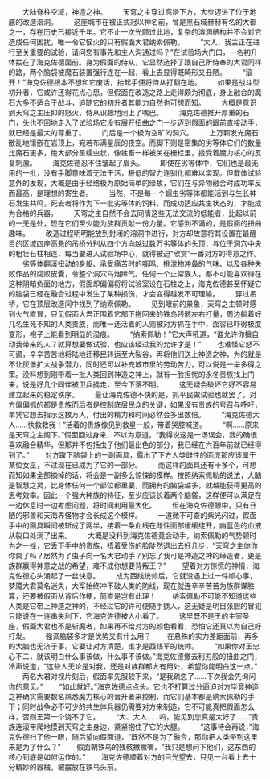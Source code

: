 　　大陆脊柱空域，神造之神。
　　天穹之主穿过高塔下方，大步迈进了位于地底的改造溶洞。
　　这座城市在被正式冠以神名前，曾是黑石域赫赫有名的大都之一，存在历史已接近千年。它不止一次光顾过此地，复杂的溶洞结构并不会对它造成任何困扰，唯一令它恼火的只有假面大君纳索佩勒。
　　“大人，我主正在进行至关重要的试验，请问您有事先和主人沟通过吗？”在试验场大门口，一名初升体拦在了海克佐德面前。身为假面的侍从，它显然选择了跟自己所侍奉的大君同样的路，两个脑袋被魔石装置强行连在一起，看上去显得既畸形又丑陋。
　　“滚开！”海克佐德根本不想和它废话，抬起手便将侍从打翻在地。
　　如果是战斗型初升者，它或许还得花点心思，但假面在改造之路上走得颇为彻底，身上融合的魔石大多不适合于战斗，追随它的初升者其能力自然也可想而知。
　　大概是意识到天穹之主压抑的怒火，侍从识趣地闭上了嘴巴。
　　海克佐德推开厚重的石门，头也不回地走入了试验场它没有展开扭曲之门一步迈到假面的跟前直接动手，就已经是最大的尊重了。
　　门后是一个极为空旷的洞穴。
　　上万颗发光魔石散乱地镶嵌在岩顶上，宛若布满星辰的夜空。而脚下则是密集的劣等体它们的数量比魔石更多，绝大部分呈蠕虫状，像牲畜一样被关在栅栏里，接受着魔力核心的反复刺激。
　　海克佐德忍不住皱起了眉头。
　　即使在劣等体中，它们也是最无用的一批，没有手脚意味着无法干活，极低的智力连驯化都难以实现。但载体试验意外的发现，大概是由于经络极为原始简单的缘故，它们在与异物融合时成功率反而最高，是理想的寄生者。
　　当然，不是每一个蠕虫劣等体都能活到与生长神石发生共鸣，死去者将作为下一批劣等体的饲料，而成功适应共生状态的，才能成为合格的兵器。
　　天穹之主自然不会去同情这些无法交流的低能者，比起以前的一无是处，现在它们至少能为族群贡献一份力量。它感到不满的，是假面的扭曲趣味。
　　改造过程明明能放到封闭的溶洞中进行，对方却故意将其设置在最醒目的区域四座高悬的吊桥分别从四个方向越过数万劣等体的头顶，与位于洞穴中央的粗壮石柱相连，每当要进入试验场中心，就得被迫“欣赏”一番对方的得意之作。
　　劣等体翻滚扭动的身躯、承受痛苦时的嘶鸣、排泄物冲鼻的气味、以及各种失败作品的腐败皮囊，令整个洞穴乌烟瘴气。任何一个正常族人，都不可能喜欢待在这种阴暗负面的地方，假面却偏偏将将试验室设在石柱之上，海克佐德甚至怀疑它的脑袋已经在融合过程中发生了某种损伤，才会变得越发不可理喻。
　　穿过吊桥，它在顶层改造间中找到了纳索佩勒。
　　见到眼前的景象，天穹之主顿时感到火气直冒，只见假面大君正围着它部下拖回来的铁鸟残骸左右打量，周边躺着好几名生死不知的人类贵族，而唯一还活着的人则被对方抓在手中，面容已吓得极度变形，袍子上能看到明显的湿痕。
　　“纳索佩勒！”它大声吼道，“谁允许你擅自动我带来的人？就算想要做试验，也应该经过我的允许才是！”
　　也难怪它怒不可遏，辛辛苦苦地将陆地迁移民转运至大裂谷，再将他们送上神造之神，为的就是不让灰堡扩大战争潜力，同时还可以补充城市里的劳动苦力，可以说是一举多得之策。没料想到刚带着一批人类回到神造之神上，就有一脸担忧的永冬贵族找上门来，说是好几个同伴被卫兵掳走，至今下落不明。
　　这无疑会破坏它好不容易建立起来的稳定秩序。
　　最让海克佐德不快的是，抓平民做试验也就罢了，对方偏偏抓的都是贵族而后者是控制底层民众的关键，如果没有贵族的号召与呼吁，单凭它想去指示这数万人，付出的精力和时间必然会多出数倍。
　　“海克佐德大人……快救救我！”活着的贵族像见到救星一般，带着哭腔喊道。
　　“啊……原来是天穹之主阁下。”假面回过身来，不以为意道，“我得说这是一场误会，我的确很喜欢融合精华，但那并不包括虫子他们最出色的部分，我已经在六百年前就已经得到了。”
　　对方取下脑袋上的一副面具，露出了下方人类雌性的面庞那应该属于某位女巫，不过现在已成为了它的一部分。
　　而这样的面具还有十多个，可想而知如果全部摘掉的话，将会是一副多么惊悚的模样。按照纳索佩勒的说法，大脑是智慧之灵，比身体任何一个部位都重要，而拥有的脑袋越多，就越能获得更高的思考效率。因此一个强大种族的特征，至少应该长着两个脑袋，这样便可以满足在一边休息时一边考虑问题，将时间利用最大化。
　　但在海克佐德眼中，只有丑陋的邪兽和天海界怪物才会长成这个模样。
　　一道微不可查的紫光闪过，假面手中的面具瞬间被斩成了两半，接着一条血线在雌性面部缓缓绽开，幽蓝色的血液从裂口处淌了出来。
　　大概是没料到海克佐德竟会动手，纳索佩勒的气势顿时为之一挫，它丢下手中的贵族，捂着受伤的脸陡然退出去好几步，“天穹之主你你你疯了吗？居然为了虫子向一名大君动手？别忘了我可是神造之神的缔造者，更是族群赢得神意之战的希望，难不成你想要背叛王？”
　　望着对方惊慌的神情，海克佐德心头涌起了一丝快意。
　　成为西线统帅后，它就没遇上过一件顺心事，梦魇大君莫名迷失，大军始终冲不破人类的防线，现在就连辛辛苦苦为族群谋胜算，还要被假面从背后作梗，简直是岂有此理！
　　纳索佩勒不可能不知道这些人类是它带上神造之神的，不经过它的许可便随手掳人，这无疑是明目张胆的冒犯只能说在一连串失利下，它海克佐德被人小看了。
　　这里既不是王的主宰圣座，假面大君也不是斩魔者，如果再不给对方的颜色看看，恐怕它还真以为自己好打发。
　　强调脑袋多才是优势又有什么用？
　　在悬殊的实力差距面前，再多的大脑也无济于事。它要让对方清楚，谁才是西线军的统帅。
　　“如果你对王忠心不二，就该明白什么事该做，什么事不该做。”海克佐德撤去利刃般的扭曲之门，冷声说道，“这些人无论是对我，还是对族群都大有用处，希望你能明白这一点。”
　　两名大君对视片刻后，假面率先服软下来，“是我疏忽了……下次我会先询问你的意见。”
　　“如此就好。”海克佐德点点头。它也不打算过分逼迫对方毕竟神造之神确实需要数名熟悉魔力核心的晋升者来控制，而它们基本都是纳索佩勒的手下；同时战争必不可少的共生体兵器仍需要对方来制造，它不可能真把假面怎么样，否则王第一个饶不了它。
　　“大、大人……呜，能见到您真是太好了……”贵族连滚带爬地摸到天穹之主身边，紧紧抱住了它的大腿。
　　“这事待会再说，”海克佐德扫了他一眼，随后望向假面道，“既然不是为了融合，那你把人类带到这里来是为了什么？”
　　假面朝铁鸟的残骸撇撇嘴，“我只是想问下他们，这东西的核心到底是如何运作的。”
　　海克佐德顺着对方的目光望去，只见一台看上去十分精妙的器械，被摆放在铁鸟头前。